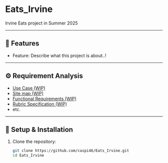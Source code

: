 # Eats_Irvine
Irvine Eats project in Summer 2025

---

## 📌 Features

- Feature: Describe what this project is about..!

---

## ⚙️ Requirement Analysis

- [Use Case (WIP)](https://docs.google.com/document/d/1IAnVgQd9QHpj51bYlSgmeKAkl5NXA9qgdJO_fT-MpDE/edit?tab=t.0)
- [Site map (WIP)](https://docs.google.com/document/d/19GwnO8bY4xKlP4oP5uUCL7DpsvbebuYR3BsbsPs0up0/edit?tab=t.0)
- [Functional Requirements (WIP)](https://docs.google.com/document/d/1OTKmrjbNyQUgryRAbtTqK9v_dzpB85QWc0uKcX-rLSw/edit?tab=t.0#heading=h.xmffppwouut9)
- [Rubric Specification (WIP)](https://docs.google.com/document/d/1scqNvKiBJua47wc_B1eVYJyfld1IAn4bacIdrBlhtGw/edit?usp=sharing)
- etc.

---

## 🚀 Setup & Installation

1. Clone the repository:

   ```bash
   git clone https://github.com/caspi46/Eats_Irvine.git
   cd Eats_Irvine
